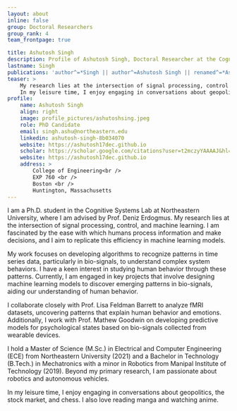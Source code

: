 ```yaml
---
layout: about
inline: false
group: Doctoral Researchers
group_rank: 4
team_frontpage: true

title: Ashutosh Singh
description: Profile of Ashutosh Singh, Doctoral Researcher at the Cognitive Systems Lab
lastname: Singh
publications: 'author^=*Singh || author^=Ashutosh Singh || renamed^=*Ashutosh Singh'
teaser: >
    My research lies at the intersection of signal processing, control theory, and machine learning. I am particularly interested in understanding complex dynamical systems through the analysis of spatio-temporal data. By integrating techniques from signal processing and control theory, I aim to uncover the underlying mechanisms governing these complex systems. Currently, I am engaged in projects ranging from designing machine learning models to draw inference from bio-signals, generative modeling of 3D human motion and recognition of patterns in brain activity induced by emotional stimuli. 
    In my leisure time, I enjoy engaging in conversations about geopolitics and stock market. I also love reading manga and watching anime.
profile:
    name: Ashutosh Singh
    align: right
    image: profile_pictures/ashutoshsing.jpeg
    role: PhD Candidate
    email: singh.ashu@northeastern.edu
    linkedin: ashutosh-singh-8b034070
    website: https://ashutosh17dec.github.io
    scholar: https://scholar.google.com/citations?user=t2mczyYAAAAJ&hl=en
    website: https://ashutosh17dec.github.io
    address: >
        College of Engineering<br />
        EXP 760 <br />
        Boston <br />
        Huntington, Massachusetts
---
```


I am a Ph.D. student in the Cognitive Systems Lab at Northeastern University, where I am advised by Prof. Deniz Erdogmus. My research lies at the intersection of signal processing, control, and machine learning. I am fascinated by the ease with which humans process information and make decisions, and I aim to replicate this efficiency in machine learning models.

My work focuses on developing algorithms to recognize patterns in time series data, particularly in bio-signals, to understand complex system behaviors. I have a keen interest in studying human behavior through these patterns. Currently, I am engaged in key projects that involve designing machine learning models to discover emerging patterns in bio-signals, aiding our understanding of human behavior.

I collaborate closely with Prof. Lisa Feldman Barrett to analyze fMRI datasets, uncovering patterns that explain human behavior and emotions. Additionally, I work with Prof. Mathew Goodwin on developing predictive models for psychological states based on bio-signals collected from wearable devices.

I hold a Master of Science (M.Sc.) in Electrical and Computer Engineering (ECE) from Northeastern University (2021) and a Bachelor in Technology (B.Tech.) in Mechatronics with a minor in Robotics from Manipal Institute of Technology (2019). Beyond my primary research, I am passionate about robotics and autonomous vehicles.

In my leisure time, I enjoy engaging in conversations about geopolitics, the stock market, and chess. I also love reading manga and watching anime.
